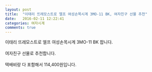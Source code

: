 ```yaml
---
layout: post
title:  "이태리 뜨레모스트로 엘프 여성손목시계 3MO-11 BK, 여자친구 선물 추천"
date:   2016-02-11 12:22:41
categories: 여자시계
comments: true
---
```


이태리 뜨레모스트로 엘프 여성손목시계 3MO-11 BK 팝니다. 
<br><br>
여자친구 선물로 추천합니다.
<br><br>
택배비랑 다 포함해서 114,400원입니다.<br>
<br>
<img class="image" src="https://4.bp.blogspot.com/-51MYdPDb2ho/W-c-QHR1FJI/AAAAAAAAArw/X553KfALSwsvqL1_V-mPltf8wKwb7CrRQCLcBGAs/s1600/2457345734573.jpg" alt=""/>
<br>
<br>
<img class="image" src="http://www.nbbang.co.kr/data/webedit/20181029182548_vqaxedcl.jpg" alt=""/>
